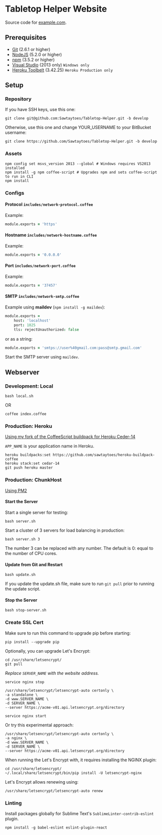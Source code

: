 # Tabletop Helper Website

<!-- WEBSITE DOESN'T EXIST YET -->
Source code for [example.com](http://example.com).

## Prerequisites

- [Git](http://www.git-scm.com/downloads) (2.6.1 or higher)
- [NodeJS](https://nodejs.org/en/download/) (5.2.0 or higher)
- [npm](https://docs.npmjs.com/) (3.5.2 or higher)
- [Visual Studio](https://www.microsoft.com/en-us/download/details.aspx?id=48131) (2013 only) `Windows only`
- [Heroku Toolbelt](https://toolbelt.heroku.com/) (3.42.25) `Heroku Production only`

## Setup

### Repository

If you have SSH keys, use this one:
```shell
git clone git@github.com:Sawtaytoes/Tabletop-Helper.git -b develop
```

Otherwise, use this one and change YOUR_USERNAME to your BitBucket username:
```shell
git clone https://github.com/Sawtaytoes/Tabletop-Helper.git -b develop
```


### Assets

```shell
npm config set msvs_version 2013 --global # Windows requires VS2013 installed
npm install -g npm coffee-script # Upgrades npm and sets coffee-script to run in CLI
npm install
```


### Configs

#### Protocol `includes/network-protocol.coffee`

Example:
```coffee
module.exports = 'https'
```

#### Hostname `includes/network-hostname.coffee`

Example:
```coffee
module.exports = '0.0.0.0'
```

#### Port `includes/network-port.coffee`

Example:
```coffee
module.exports = '37457'
```

#### SMTP `includes/network-smtp.coffee`

Example using **maildev** (`npm install -g maildev`):

```coffee
module.exports =
    host: 'localhost'
    port: 1025
    tls: rejectUnauthorized: false
```

or as a string:

```coffee
module.exports = 'smtps://user%40gmail.com:pass@smtp.gmail.com'
```

Start the SMTP server using `maildev`.

## Webserver

### Development: Local

```shell
bash local.sh
```

OR

```shell
coffee index.coffee
```


### Production: Heroku

[Using my fork of the CoffeeScript buildpack for Heroku Ceder-14](https://github.com/sawtaytoes/heroku-buildpack-coffee)

`APP_NAME` is your application name in Heroku.

```shell
heroku buildpacks:set https://github.com/sawtaytoes/heroku-buildpack-coffee
heroku stack:set cedar-14
git push heroku master
```


### Production: ChunkHost

[Using PM2](http://pm2.keymetrics.io/)

#### Start the Server

Start a single server for testing:

```shell
bash server.sh
```

Start a cluster of 3 servers for load balancing in production:

```shell
bash server.sh 3
```

The number 3 can be replaced with any number. The default is 0: equal to the number of CPU cores.

#### Update from Git and Restart

```shell
bash update.sh
```

If you update the update.sh file, make sure to run `git pull` prior to running the update script.

#### Stop the Server

```shell
bash stop-server.sh
```

### Create SSL Cert

Make sure to run this command to upgrade pip before starting:

```shell
pip install --upgrade pip
```

Optionally, you can upgrade Let's Encrypt:

```shell
cd /usr/share/letsencrypt/
git pull
```


_Replace `SERVER_NAME` with the website address._

```shell
service nginx stop

/usr/share/letsencrypt/letsencrypt-auto certonly \
-a standalone \
-d www.SERVER_NAME \
-d SERVER_NAME \
--server https://acme-v01.api.letsencrypt.org/directory

service nginx start
```

Or try this experimental approach:

```shell
/usr/share/letsencrypt/letsencrypt-auto certonly \
-a nginx \
-d www.SERVER_NAME \
-d SERVER_NAME \
--server https://acme-v01.api.letsencrypt.org/directory
```

When running the Let's Encrypt with, it requires installing the NGINX plugin:

```shell
cd /usr/share/letsencrypt/
~/.local/share/letsencrypt/bin/pip install -U letsencrypt-nginx
```

Let's Encrypt allows renewing using:

```shell
/usr/share/letsencrypt/letsencrypt-auto renew
```


### Linting

Install packages globally for Sublime Text's `SublimeLinter-contrib-eslint` plugin.

```shell
npm install -g babel-eslint eslint-plugin-react
```
